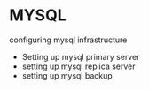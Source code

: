# MYSQL
configuring mysql infrastructure
* Setting up mysql primary server
* setting up mysql replica server
* setting up mysql backup
